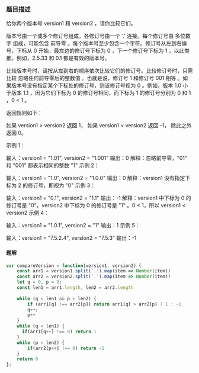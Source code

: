 ### 题目描述
给你两个版本号 version1 和 version2 ，请你比较它们。

版本号由一个或多个修订号组成，各修订号由一个 '.' 连接。每个修订号由 多位数字 组成，可能包含 前导零 。每个版本号至少包含一个字符。修订号从左到右编号，下标从 0 开始，最左边的修订号下标为 0 ，下一个修订号下标为 1 ，以此类推。例如，2.5.33 和 0.1 都是有效的版本号。

比较版本号时，请按从左到右的顺序依次比较它们的修订号。比较修订号时，只需比较 忽略任何前导零后的整数值 。也就是说，修订号 1 和修订号 001 相等 。如果版本号没有指定某个下标处的修订号，则该修订号视为 0 。例如，版本 1.0 小于版本 1.1 ，因为它们下标为 0 的修订号相同，而下标为 1 的修订号分别为 0 和 1 ，0 < 1 。

返回规则如下：

如果 version1 > version2 返回 1，
如果 version1 < version2 返回 -1，
除此之外返回 0。
 

示例 1：

输入：version1 = "1.01", version2 = "1.001"
输出：0
解释：忽略前导零，"01" 和 "001" 都表示相同的整数 "1"
示例 2：

输入：version1 = "1.0", version2 = "1.0.0"
输出：0
解释：version1 没有指定下标为 2 的修订号，即视为 "0"
示例 3：

输入：version1 = "0.1", version2 = "1.1"
输出：-1
解释：version1 中下标为 0 的修订号是 "0"，version2 中下标为 0 的修订号是 "1" 。0 < 1，所以 version1 < version2
示例 4：

输入：version1 = "1.0.1", version2 = "1"
输出：1
示例 5：

输入：version1 = "7.5.2.4", version2 = "7.5.3"
输出：-1

#### 题解
```javascript
var compareVersion = function(version1, version2) {
    const arr1 = version1.split('.').map(item => Number(item))
    const arr2 = version2.split('.').map(item => Number(item))
    let q = 0, p = 0;
    const len1 = arr1.length, len2 = arr2.length
    
    while (q < len1 && p < len2) { 
        if (arr1[q] !== arr2[p]) return arr1[q] > arr2[p] ? 1 : -1
        q++;
        p++
    }
    while (q < len1) { 
      if(arr1[q++] !== 0) return 1
    }
    while (p < len2) { 
        if(arr2[p++] !== 0) return -1
    }
    return 0
};
```